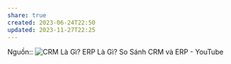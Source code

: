 ```yaml
---
share: true
created: 2023-06-24T22:50
updated: 2023-11-27T22:25
---
```

Nguồn:: ![CRM Là Gì? ERP Là Gì? So Sánh CRM và ERP - YouTube](https://youtu.be/vyOkb6M1bdA)
